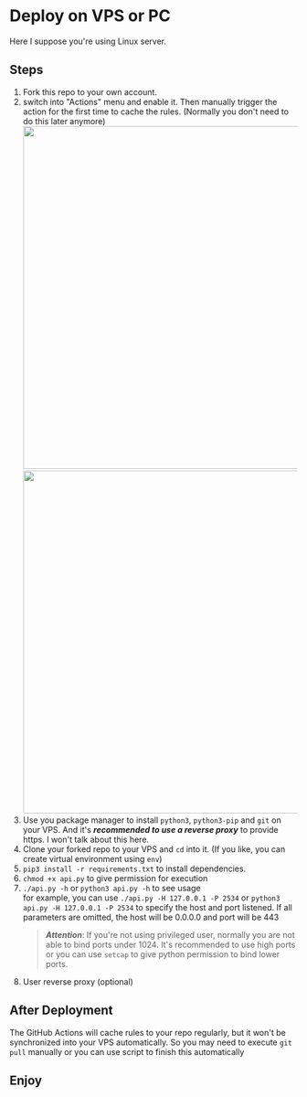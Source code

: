 # Deploy on VPS or PC
Here I suppose you're using Linux server.  

## Steps
1. Fork this repo to your own account.  
2. switch into "Actions" menu and enable it. Then manually trigger the action for the first time to cache the rules. (Normally you don't need to do this later anymore)
   <img src="https://github.com/SubConv/SubConv/assets/61449208/2653bd8d-3750-4d1d-a587-1d806293239b" width=600rem>
   <img src="https://github.com/SubConv/SubConv/assets/61449208/e30952b0-4217-4d4b-b922-4ff907d4f45e" width=600rem>  
3. Use you package manager to install `python3`, `python3-pip` and `git` on your VPS. And it's ***recommended to use a reverse proxy*** to provide https. I won't talk about this here.  
4. Clone your forked repo to your VPS and `cd` into it. (If you like, you can create virtual environment using `env`)  
5. `pip3 install -r requirements.txt` to install dependencies.  
6. `chmod +x api.py` to give permission for execution  
7. `./api.py -h` or `python3 api.py -h` to see usage  
   for example, you can use `./api.py -H 127.0.0.1 -P 2534` or `python3 api.py -H 127.0.0.1 -P 2534` to specify the host and port listened. If all parameters are omitted, the host will be 0.0.0.0 and port will be 443  
   > ***Attention***: If you're not using privileged user, normally you are not able to bind ports under 1024. It's recommended to use high ports or you can use `setcap` to give python permission to bind lower ports.  
8. User reverse proxy (optional)

## After Deployment
The GitHub Actions will cache rules to your repo regularly, but it won't be synchronized into your VPS automatically. So you may need to execute `git pull` manually or you can use script to finish this automatically  

## Enjoy
